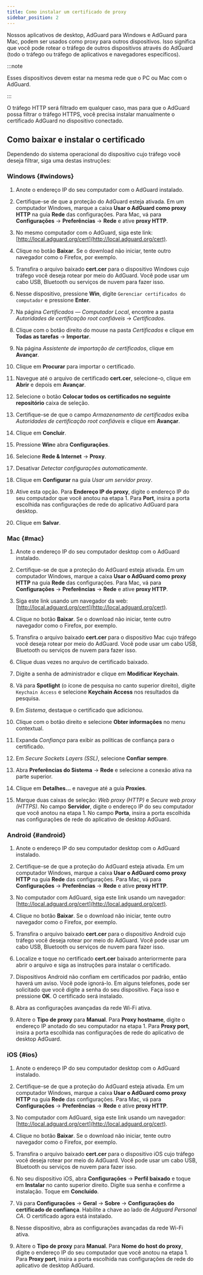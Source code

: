 ```yaml
---
title: Como instalar um certificado de proxy
sidebar_position: 2
---
```


Nossos aplicativos de desktop, AdGuard para Windows e AdGuard para Mac, podem ser usados como proxy para outros dispositivos. Isso significa que você pode rotear o tráfego de outros dispositivos através do AdGuard (todo o tráfego ou tráfego de aplicativos e navegadores específicos).

:::note

Esses dispositivos devem estar na mesma rede que o PC ou Mac com o AdGuard.

:::

O tráfego HTTP será filtrado em qualquer caso, mas para que o AdGuard possa filtrar o tráfego HTTPS, você precisa instalar manualmente o certificado AdGuard no dispositivo conectado.

## Como baixar e instalar o certificado

Dependendo do sistema operacional do dispositivo cujo tráfego você deseja filtrar, siga uma destas instruções:

### Windows {#windows}

1. Anote o endereço IP do seu computador com o AdGuard instalado.

1. Certifique-se de que a proteção do AdGuard esteja ativada. Em um computador Windows, marque a caixa **Usar o AdGuard como proxy HTTP** na guia **Rede** das configurações. Para Mac, vá para **Configurações** → **Preferências** → **Rede** e ative **proxy HTTP**.

1. No mesmo computador com o AdGuard, siga este link: [http://local.adguard.org/cert](http://local.adguard.org/cert).

1. Clique no botão **Baixar**. Se o download não iniciar, tente outro navegador como o Firefox, por exemplo.

1. Transfira o arquivo baixado **cert.cer** para o dispositivo Windows cujo tráfego você deseja rotear por meio do AdGuard. Você pode usar um cabo USB, Bluetooth ou serviços de nuvem para fazer isso.

1. Nesse dispositivo, pressione **Win**, digite `Gerenciar certificados do computador` e pressione **Enter**.

1. Na página *Certificados — Computador Local*, encontre a pasta *Autoridades de certificação root confiáveis* → *Certificados*.

1. Clique com o botão direito do mouse na pasta *Certificados* e clique em **Todas as tarefas** → **Importar**.

1. Na página *Assistente de importação de certificados*, clique em **Avançar**.

1. Clique em **Procurar** para importar o certificado.

1. Navegue até o arquivo de certificado **cert.cer**, selecione-o, clique em **Abrir** e depois em **Avançar**.

1. Selecione o botão **Colocar todos os certificados no seguinte repositório** caixa de seleção.

1. Certifique-se de que o campo *Armazenamento de certificados* exiba *Autoridades de certificação root confiáveis* e clique em **Avançar**.

1. Clique em **Concluir**.

1. Pressione **Win**e abra **Configurações**.

1. Selecione **Rede & Internet** → **Proxy**.

1. Desativar *Detectar configurações automaticamente*.

1. Clique em **Configurar** na guia *Usar um servidor proxy*.

1. Ative esta opção. Para **Endereço IP do proxy**, digite o endereço IP do seu computador que você anotou na etapa 1. Para **Port**, insira a porta escolhida nas configurações de rede do aplicativo AdGuard para desktop.

1. Clique em **Salvar**.

### Mac {#mac}

1. Anote o endereço IP do seu computador desktop com o AdGuard instalado.

1. Certifique-se de que a proteção do AdGuard esteja ativada. Em um computador Windows, marque a caixa **Usar o AdGuard como proxy HTTP** na guia **Rede** das configurações. Para Mac, vá para **Configurações** → **Preferências** → **Rede** e ative **proxy HTTP**.

1. Siga este link usando um navegador da web: [http://local.adguard.org/cert](http://local.adguard.org/cert).

1. Clique no botão **Baixar**. Se o download não iniciar, tente outro navegador como o Firefox, por exemplo.

1. Transfira o arquivo baixado **cert.cer** para o dispositivo Mac cujo tráfego você deseja rotear por meio do AdGuard. Você pode usar um cabo USB, Bluetooth ou serviços de nuvem para fazer isso.

1. Clique duas vezes no arquivo de certificado baixado.

1. Digite a senha de administrador e clique em **Modificar Keychain**.

1. Vá para **Spotlight** (o ícone de pesquisa no canto superior direito), digite `Keychain Access` e selecione **Keychain Access** nos resultados da pesquisa.

1. Em *Sistema*, destaque o certificado que adicionou.

1. Clique com o botão direito e selecione **Obter informações** no menu contextual.

1. Expanda *Confiança* para exibir as políticas de confiança para o certificado.

1. Em *Secure Sockets Layers (SSL)*, selecione **Confiar sempre**.

1. Abra **Preferências do Sistema** → **Rede** e selecione a conexão ativa na parte superior.

1. Clique em **Detalhes...** e navegue até a guia **Proxies**.

1. Marque duas caixas de seleção: *Web proxy (HTTP)* e *Secure web proxy (HTTPS)*. No campo **Servidor**, digite o endereço IP do seu computador que você anotou na etapa 1. No campo **Porta**, insira a porta escolhida nas configurações de rede do aplicativo de desktop AdGuard.

### Android {#android}

1. Anote o endereço IP do seu computador desktop com o AdGuard instalado.

1. Certifique-se de que a proteção do AdGuard esteja ativada. Em um computador Windows, marque a caixa **Usar o AdGuard como proxy HTTP** na guia **Rede** das configurações. Para Mac, vá para **Configurações** → **Preferências** → **Rede** e ative **proxy HTTP**.

1. No computador com AdGuard, siga este link usando um navegador: [http://local.adguard.org/cert](http://local.adguard.org/cert).

1. Clique no botão **Baixar**. Se o download não iniciar, tente outro navegador como o Firefox, por exemplo.

1. Transfira o arquivo baixado **cert.cer** para o dispositivo Android cujo tráfego você deseja rotear por meio do AdGuard. Você pode usar um cabo USB, Bluetooth ou serviços de nuvem para fazer isso.

1. Localize e toque no certificado **cert.cer** baixado anteriormente para abrir o arquivo e siga as instruções para instalar o certificado.

1. Dispositivos Android não confiam em certificados por padrão, então haverá um aviso. Você pode ignorá-lo. Em alguns telefones, pode ser solicitado que você digite a senha do seu dispositivo. Faça isso e pressione **OK**. O certificado será instalado.

1. Abra as configurações avançadas da rede Wi-Fi ativa.

1. Altere o **Tipo de proxy** para **Manual**. Para **Proxy hostname**, digite o endereço IP anotado do seu computador na etapa 1. Para **Proxy port**, insira a porta escolhida nas configurações de rede do aplicativo de desktop AdGuard.

### iOS {#ios}

1. Anote o endereço IP do seu computador desktop com o AdGuard instalado.

1. Certifique-se de que a proteção do AdGuard esteja ativada. Em um computador Windows, marque a caixa **Usar o AdGuard como proxy HTTP** na guia **Rede** das configurações. Para Mac, vá para **Configurações** → **Preferências** → **Rede** e ative **proxy HTTP**.

1. No computador com AdGuard, siga este link usando um navegador: [http://local.adguard.org/cert](http://local.adguard.org/cert).

1. Clique no botão **Baixar**. Se o download não iniciar, tente outro navegador como o Firefox, por exemplo.

1. Transfira o arquivo baixado **cert.cer** para o dispositivo iOS cujo tráfego você deseja rotear por meio do AdGuard. Você pode usar um cabo USB, Bluetooth ou serviços de nuvem para fazer isso.

1. No seu dispositivo iOS, abra **Configurações** → **Perfil baixado** e toque em **Instalar** no canto superior direito. Digite sua senha e confirme a instalação. Toque em **Concluído**.

1. Vá para **Configurações** → **Geral** → **Sobre** → **Configurações do certificado de confiança**. Habilite a chave ao lado de *Adguard Personal CA*. O certificado agora está instalado.

1. Nesse dispositivo, abra as configurações avançadas da rede Wi-Fi ativa.

1. Altere o **Tipo de proxy** para **Manual**. Para **Nome do host do proxy**, digite o endereço IP do seu computador que você anotou na etapa 1. Para **Proxy port**, insira a porta escolhida nas configurações de rede do aplicativo de desktop AdGuard.
